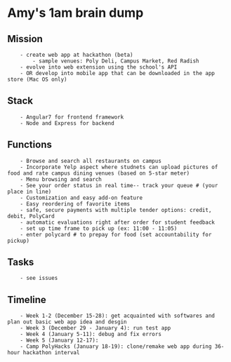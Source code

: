# Amy's 1am brain dump
## Mission
        - create web app at hackathon (beta)
            - sample venues: Poly Deli, Campus Market, Red Radish
        - evolve into web extension using the school's API
        - OR develop into mobile app that can be downloaded in the app store (Mac OS only)
        
## Stack
        - Angular7 for frontend framework
        - Node and Express for backend 

## Functions
        - Browse and search all restaurants on campus
        - Incorporate Yelp aspect where studnets can upload pictures of food and rate campus dining venues (based on 5-star meter)
        - Menu browsing and search
        - See your order status in real time-- track your queue # (your place in line)
        - Customization and easy add-on feature
        - Easy reordering of favorite items
        - safe, secure payments with multiple tender options: credit, debit, PolyCard
        - automatic evaluations right after order for student feedback
        - set up time frame to pick up (ex: 11:00 - 11:05)
        - enter polycard # to prepay for food (set accountability for pickup)
    
## Tasks
        - see issues
            
## Timeline
        - Week 1-2 (December 15-28): get acquainted with softwares and plan out basic web app idea and desgin
        - Week 3 (December 29 - January 4): run test app
        - Week 4 (January 5-11): debug and fix errors
        - Week 5 (January 12-17):
        - Camp PolyHacks (January 18-19): clone/remake web app during 36-hour hackathon interval
